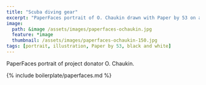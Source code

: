 ```yaml
---
title: "Scuba diving gear"
excerpt: "PaperFaces portrait of O. Chaukin drawn with Paper by 53 on an iPad."
image: 
  path: &image /assets/images/paperfaces-ochaukin.jpg 
  feature: *image
  thumbnail: /assets/images/paperfaces-ochaukin-150.jpg
tags: [portrait, illustration, Paper by 53, black and white]
---
```


PaperFaces portrait of project donator O. Chaukin.

{% include boilerplate/paperfaces.md %}
